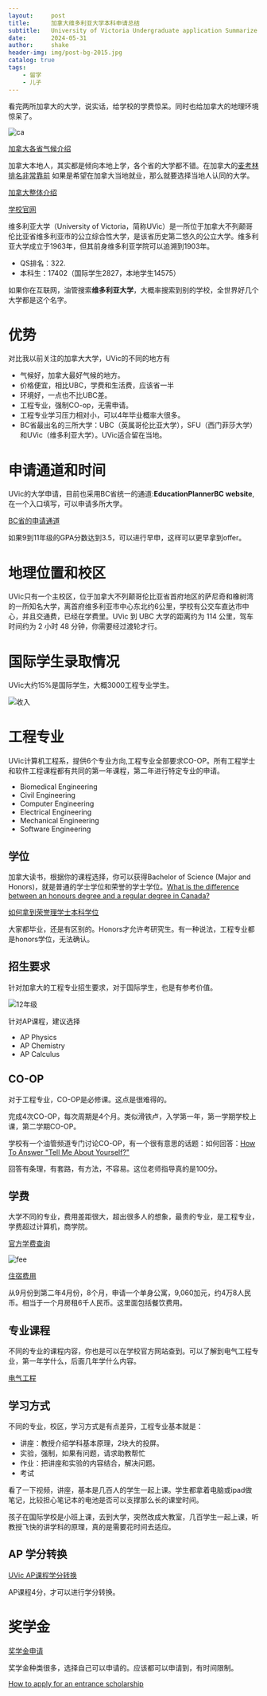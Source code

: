 ```yaml
---
layout:     post
title:      加拿大维多利亚大学本科申请总结
subtitle:   University of Victoria Undergraduate application Summarize
date:       2024-05-31
author:     shake
header-img: img/post-bg-2015.jpg
catalog: true
tags:
    - 留学
    - 儿子
---
```


看完两所加拿大的大学，说实话，给学校的学费惊呆。同时也给加拿大的地理环境惊呆了。

![ca](/img/2024/uvic/ca.jpg "地图")

[加拿大各省气候介绍](https://www.youtube.com/watch?v=VQdQ_nbg4gE)

加拿大本地人，其实都是倾向本地上学，各个省的大学都不错。在加拿大的[麦考林排名非常靠前](https://chenshake.com/2023/10/19/Ca-MacLean-rank-for-2024/)
如果是希望在加拿大当地就业，那么就要选择当地人认同的大学。


[加拿大整体介绍
](https://chenshake.com/2023/10/20/the-Introduction-to-Canada/)

[学校官网](https://www.uvic.ca/)

维多利亚大学（University of Victoria，简称UVic）是一所位于加拿大不列颠哥伦比亚省维多利亚市的公立综合性大学，是该省历史第二悠久的公立大学。维多利亚大学成立于1963年，但其前身维多利亚学院可以追溯到1903年。

* QS排名：322.
* 本科生：17402（国际学生2827，本地学生14575）

如果你在互联网，油管搜索**维多利亚大学**，大概率搜索到别的学校，全世界好几个大学都是这个名字。

# 优势

对比我以前关注的加拿大大学，UVic的不同的地方有

* 气候好，加拿大最好气候的地方。
* 价格便宜，相比UBC，学费和生活费，应该省一半
* 环境好，一点也不比UBC差。
* 工程专业，强制CO-op，无需申请。
* 工程专业学习压力相对小，可以4年毕业概率大很多。
* BC省最出名的三所大学：UBC（英属哥伦比亚大学），SFU（西门菲莎大学）和UVic（维多利亚大学）。UVic适合留在当地。



# 申请通道和时间

UVic的大学申请，目前也采用BC省统一的通道:**EducationPlannerBC website**, 在一个入口填写，可以申请多所大学。

[BC省的申请通道](https://www.educationplannerbc.ca/)

如果9到11年级的GPA分数达到3.5，可以进行早申，这样可以更早拿到offer。


# 地理位置和校区

UVic只有一个主校区，位于加拿大不列颠哥伦比亚省首府地区的萨尼奇和橡树湾的一所知名大学，离首府维多利亚市中心东北约6公里，学校有公交车直达市中心，并且交通费，已经在学费里。UVic 到 UBC 大学的距离约为 114 公里，驾车时间约为 2 小时 48 分钟，你需要经过渡轮才行。

# 国际学生录取情况

UVic大约15%是国际学生，大概3000工程专业学生。

![收入](/img/2024/uvic/in.jpg "收入")

# 工程专业

UVic计算机工程系，提供6个专业方向,工程专业全部要求CO-OP。所有工程学士和软件工程课程都有共同的第一年课程，第二年进行特定专业的申请。

* Biomedical Engineering
* Civil Engineering 
* Computer Engineering 
* Electrical Engineering 
* Mechanical Engineering 
* Software Engineering 

## 学位

加拿大读书，根据你的课程选择，你可以获得Bachelor of Science (Major and Honors)，就是普通的学士学位和荣誉的学士学位。[What is the difference between an honours degree and a regular degree in Canada?](https://www.quora.com/What-is-the-difference-between-an-honours-degree-and-a-regular-degree-in-Canada)


[如何拿到荣誉理学士本科学位](https://www.uvic.ca/socialsciences/economics/undergraduate/honours/index.php)

大家都毕业，还是有区别的。Honors才允许考研究生。有一种说法，工程专业都是honors学位，无法确认。

## 招生要求

针对加拿大的工程专业招生要求，对于国际学生，也是有参考价值。

![12年级](/img/2024/ubc/h.jpg "12年级")

针对AP课程，建议选择

* AP Physics
* AP Chemistry
* AP Calculus


## CO-OP

对于工程专业，CO-OP是必修课。这点是很难得的。

完成4次CO-OP，每次周期是4个月。类似滑铁卢，入学第一年，第一学期学校上课，第二学期CO-OP。

学校有一个油管频道专门讨论CO-OP，有一个很有意思的话题：如何回答：[How To Answer "Tell Me About Yourself?"](https://www.youtube.com/watch?v=mhZcA3YzQ7A)

回答有条理，有套路，有方法，不容易。这位老师指导真的是100分。


## 学费

大学不同的专业，费用差距很大，超出很多人的想象，最贵的专业，是工程专业，学费超过计算机，商学院。

[官方学费查询](https://www.uvic.ca/undergraduate/finances/tuition-costs/)

![fee](/img/2024/uvic/fee.jpg "收费")

[住宿费用](https://www.uvic.ca/residence/future-residents/fees/index.php)

从9月份到第二年4月份，8个月，申请一个单身公寓，9,060加元，约4万8人民币。相当于一个月房租6千人民币。这里面包括餐饮费用。

## 专业课程

不同的专业的课程内容，你也是可以在学校官方网站查到。可以了解到电气工程专业，第一年学什么，后面几年学什么内容。

[电气工程](https://www.uvic.ca/calendar/undergrad/#/programs/ryK4am0MV?q=Electrical&&limit=20&skip=0&bc=true&bcCurrent=Electrical%20Engineering%20(Bachelor%20of%20Engineering)&bcItemType=programs)


## 学习方式

不同的专业，校区，学习方式是有点差异，工程专业基本就是：

* 讲座：教授介绍学科基本原理，2块大的投屏。
* 实验，强制，如果有问题，请求助教帮忙
* 作业：把讲座和实验的内容结合，解决问题。
* 考试

看了一下视频，讲座，基本是几百人的学生一起上课。学生都拿着电脑或ipad做笔记，比较担心笔记本的电池是否可以支撑那么长的课堂时间。

孩子在国际学校是小班上课，去到大学，突然改成大教室，几百学生一起上课，听教授飞快的讲学科的原理，真的是需要花时间去适应。


## AP 学分转换

[UVic AP课程学分转换](https://www.uvic.ca/undergraduate/admissions/transfer-credit/#ipn-advanced-placement-ap-)

AP课程4分，才可以进行学分转换。


# 奖学金

[奖学金申请](https://www.uvic.ca/registrar/safa/entrance-scholarships/dept/international.php)

奖学金种类很多，选择自己可以申请的。应该都可以申请到，有时间限制。

[How to apply for an entrance scholarship](https://www.uvic.ca/registrar/safa/entrance-scholarships/apply/index.php)